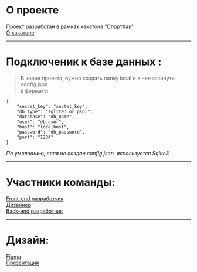 # О проекте

Проект разработан в рамках хакатона "СпортХак"    
[О хакатоне](https://vk.com/pskovhack?w=wall-191081057_314)


____
# Подключеник к базе данных :
> В корне проекта, нужно создать папку local и в нее закинуть config.json    
> в формате:
```
{
    "secret_key": "sectet_key",
    "db_type": "sqlite3 or psql",
    "database": "db_name",
    "user": "db_user",
    "host": "localhost",
    "password": "db_password",
    "port": "1234"
}

```   
*По умолчанию, если не создан config.json, используется Sqlite3*
____
# Участники команды:    
[Front-end разработчик](https://github.com/TabulaWeb)   
[Дизайнер](https://www.instagram.com/iriflina_/)    
[Back-end разработчик](https://github.com/nicstim)
____
# Дизайн:    
[Figma](https://www.figma.com/file/ifUwZnoGegTNt0NAQsbhUb/Untitled?node-id=0%3A1)    
[Презентация](https://docs.google.com/presentation/d/1jKBRHcv2I7TgOZj8jkx33I67Vn79otpQJMyFSAazpQ8/edit)
